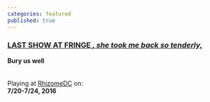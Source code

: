 ```yaml
---
categories: featured
published: true
---
```


### [LAST SHOW AT FRINGE _, she took me back so tenderly,_](https://www.capitalfringe.org/events/847-she-took-me-back-so-tenderly)		
**Bury us well**		
 <br>			
Playing at [RhizomeDC](https://goo.gl/maps/ph3PjnhSWVM2) on:		
**7/20-7/24, 2016**
